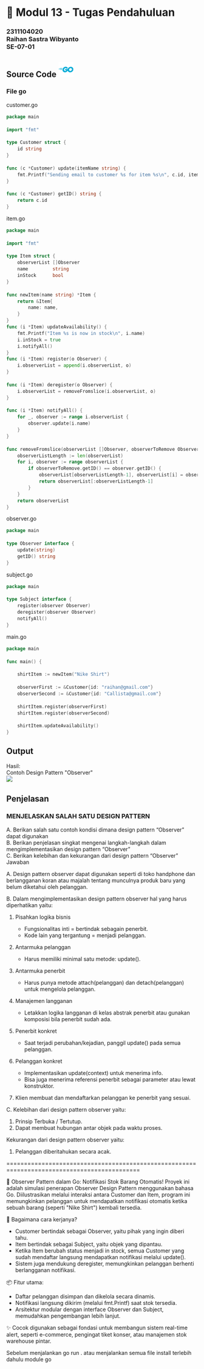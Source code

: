 # 📘 Modul 13 - Tugas Pendahuluan

### 2311104020<br> Raihan Sastra Wibyanto<br> SE-07-01

##  Source Code <img src="https://github.com/devicons/devicon/blob/master/icons/go/go-original-wordmark.svg" title="Golang" alt="Golang" width="40" height="40"/>
### File go
customer.go
```go
package main

import "fmt"

type Customer struct {
	id string
}

func (c *Customer) update(itemName string) {
	fmt.Printf("Sending email to customer %s for item %s\n", c.id, itemName)
}

func (c *Customer) getID() string {
	return c.id
}

```
item.go
```go
package main

import "fmt"

type Item struct {
	observerList []Observer
	name         string
	inStock      bool
}

func newItem(name string) *Item {
	return &Item{
		name: name,
	}
}
func (i *Item) updateAvailability() {
	fmt.Printf("Item %s is now in stock\n", i.name)
	i.inStock = true
	i.notifyAll()
}
func (i *Item) register(o Observer) {
	i.observerList = append(i.observerList, o)
}

func (i *Item) deregister(o Observer) {
	i.observerList = removeFromslice(i.observerList, o)
}

func (i *Item) notifyAll() {
	for _, observer := range i.observerList {
		observer.update(i.name)
	}
}

func removeFromslice(observerList []Observer, observerToRemove Observer) []Observer {
	observerListLength := len(observerList)
	for i, observer := range observerList {
		if observerToRemove.getID() == observer.getID() {
			observerList[observerListLength-1], observerList[i] = observerList[i], observerList[observerListLength-1]
			return observerList[:observerListLength-1]
		}
	}
	return observerList
}

```
observer.go
```go
package main

type Observer interface {
	update(string)
	getID() string
}

```
subject.go
```go
package main

type Subject interface {
	register(observer Observer)
	deregister(observer Observer)
	notifyAll()
}

```
main.go
```go
package main

func main() {

	shirtItem := newItem("Nike Shirt")

	observerFirst := &Customer{id: "raihan@gmail.com"}
	observerSecond := &Customer{id: "Callista@gmail.com"}

	shirtItem.register(observerFirst)
	shirtItem.register(observerSecond)

	shirtItem.updateAvailability()
}

```

## Output
Hasil:<br>
Contoh Design Pattern "Observer"<br>
<img src="https://github.com/user-attachments/assets/d3638d9c-cdd3-417a-9b96-89aba7420618" width=300><br>

## Penjelasan
### MENJELASKAN SALAH SATU DESIGN PATTERN
A. Berikan salah satu contoh kondisi dimana design pattern “Observer” dapat digunakan<br>
B. Berikan penjelasan singkat mengenai langkah-langkah dalam mengimplementasikan design pattern
“Observer”<br>
C. Berikan kelebihan dan kekurangan dari design pattern “Observer”<br>
Jawaban<br>

A. Design pattern observer dapat digunakan seperti di toko handphone dan berlangganan koran 
atau majalah tentang munculnya produk baru yang belum diketahui oleh pelanggan.

B. Dalam mengimplementasikan design pattern observer hal yang harus diperhatikan yaitu:<br>
   1. Pisahkan logika bisnis
      - Fungsionalitas inti = bertindak sebagain penerbit.
      - Kode lain yang tergantung = menjadi pelanggan.
        
   2. Antarmuka pelanggan
      - Harus memiliki minimal satu metode: update().
        
   3. Antarmuka penerbit
      - Harus punya metode attach(pelanggan) dan detach(pelanggan) untuk mengelola pelanggan.
        
   4. Manajemen langganan
      - Letakkan logika langganan di kelas abstrak penerbit atau gunakan komposisi bila penerbit
        sudah ada.
        
   5. Penerbit konkret
      - Saat terjadi perubahan/kejadian, panggil update() pada semua pelanggan.
        
   6. Pelanggan konkret
      - Implementasikan update(context) untuk menerima info.
      - Bisa juga menerima referensi penerbit sebagai parameter atau lewat konstruktor.
        
   7. Klien membuat dan mendaftarkan pelanggan ke penerbit yang sesuai.

C. Kelebihan  dari design pattern observer yaitu:

   1. Prinsip Terbuka / Tertutup.
   2. Dapat membuat hubungan antar objek pada waktu proses.
      
   Kekurangan dari design pattern observer yaitu:
   
   1. Pelanggan diberitahukan secara acak.

============================================================================================
<p>
👕 Observer Pattern dalam Go: Notifikasi Stok Barang Otomatis!
Proyek ini adalah simulasi penerapan Observer Design Pattern menggunakan bahasa Go. Diilustrasikan melalui interaksi antara Customer dan Item, program ini memungkinkan pelanggan untuk mendapatkan notifikasi otomatis ketika sebuah barang (seperti "Nike Shirt") kembali tersedia.
</p>
<p>
🔔 Bagaimana cara kerjanya?
</p>
<ul>
  <li>
    Customer bertindak sebagai Observer, yaitu pihak yang ingin diberi tahu.    
  </li>
  <li>
    Item bertindak sebagai Subject, yaitu objek yang dipantau.    
  </li>
  <li>
    Ketika Item berubah status menjadi in stock, semua Customer yang sudah mendaftar langsung mendapatkan notifikasi melalui update().    
  </li>
  <li>
    Sistem juga mendukung deregister, memungkinkan pelanggan berhenti berlangganan notifikasi.    
  </li>
</ul>
<p>
📦 Fitur utama:
</p>
<ul>
  <li>
    Daftar pelanggan disimpan dan dikelola secara dinamis.    
  </li>
  <li>
    Notifikasi langsung dikirim (melalui fmt.Printf) saat stok tersedia.    
  </li>
  <li>
    Arsitektur modular dengan interface Observer dan Subject, memudahkan pengembangan lebih lanjut.
  </li>
</ul>
<p>
✨ Cocok digunakan sebagai fondasi untuk membangun sistem real-time alert, seperti e-commerce, pengingat tiket konser, atau manajemen stok warehouse pintar.
</p>
<p>
  Sebelum menjalankan go run . atau menjalankan semua file install terlebih dahulu module go
</p>
